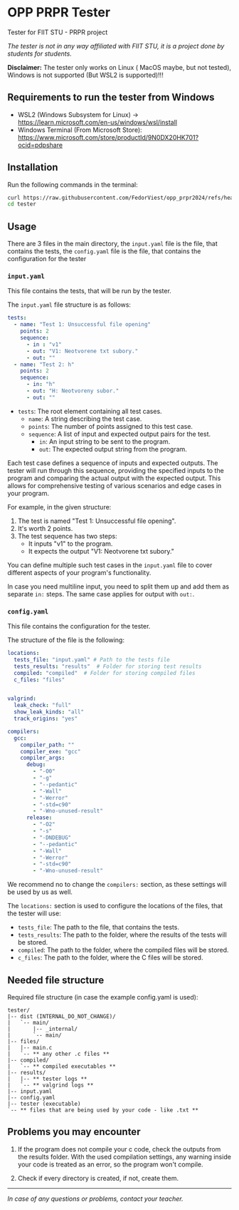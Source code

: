 # OPP PRPR Tester

Tester for FIIT STU - PRPR project

*The tester is not in any way affiliated with FIIT STU, it is a project done by students for students.*

**Disclaimer:** The tester only works on Linux ( MacOS maybe, but not tested), Windows is not supported (But WSL2 is supported)!!!

## Requirements to run the tester from Windows

- WSL2 (Windows Subsystem for Linux) -> https://learn.microsoft.com/en-us/windows/wsl/install
- Windows Terminal (From Microsoft Store): https://www.microsoft.com/store/productId/9N0DX20HK701?ocid=pdpshare

## Installation

Run the following commands in the terminal:

```bash
curl https://raw.githubusercontent.com/FedorViest/opp_prpr2024/refs/heads/main/Tester/install.sh | bash
cd tester
```

## Usage

There are 3 files in the main directory, the `input.yaml` file is the file, that contains the tests, the `config.yaml` file is the file, that contains the configuration for the tester

### `input.yaml`

This file contains the tests, that will be run by the tester. 

The `input.yaml` file structure is as follows:

```yaml
tests:
  - name: "Test 1: Unsuccessful file opening"
    points: 2
    sequence:
      - in : "v1"
      - out: "V1: Neotvorene txt subory."
      - out: ""
  - name: "Test 2: h"
    points: 2
    sequence:
      - in: "h"
      - out: "H: Neotvoreny subor."
      - out: ""
```

- `tests`: The root element containing all test cases.
  - `name`: A string describing the test case.
  - `points`: The number of points assigned to this test case.
  - `sequence`: A list of input and expected output pairs for the test.
    - `in`: An input string to be sent to the program.
    - `out`: The expected output string from the program.

Each test case defines a sequence of inputs and expected outputs. The tester will run through this sequence, providing the specified inputs to the program and comparing the actual output with the expected output. This allows for comprehensive testing of various scenarios and edge cases in your program.

For example, in the given structure:
1. The test is named "Test 1: Unsuccessful file opening".
2. It's worth 2 points.
3. The test sequence has two steps:
   - It inputs "v1" to the program.
   - It expects the output "V1: Neotvorene txt subory."

You can define multiple such test cases in the `input.yaml` file to cover different aspects of your program's functionality.

In case you need multiline input, you need to split them up and add them as separate `in:` steps. The same case applies for output with `out:`.

### `config.yaml`

This file contains the configuration for the tester.

The structure of the file is the following:

```yaml
locations:
  tests_file: "input.yaml" # Path to the tests file
  tests_results: "results"  # Folder for storing test results
  compiled: "compiled"  # Folder for storing compiled files
  c_files: "files"


valgrind:
  leak_check: "full"
  show_leak_kinds: "all"
  track_origins: "yes"

compilers:
  gcc:
    compiler_path: ""
    compiler_exe: "gcc"
    compiler_args:
      debug:
        - "-O0" 
        - "-g"  
        - "--pedantic"  
        - "-Wall"  
        - "-Werror"  
        - "-std=c90"  
        - "-Wno-unused-result"
      release:
        - "-O2"
        - "-s"
        - "-DNDEBUG"
        - "--pedantic"  
        - "-Wall"  
        - "-Werror"  
        - "-std=c90"  
        - "-Wno-unused-result"
```

We recommend no to change the `compilers:` section, as these settings will be used by us as well.

The `locations:` section is used to configure the locations of the files, that the tester will use:

- `tests_file`: The path to the file, that contains the tests.
- `tests_results`: The path to the folder, where the results of the tests will be stored.
- `compiled`: The path to the folder, where the compiled files will be stored.
- `c_files`: The path to the folder, where the C files will be stored.

## Needed file structure

Required file structure (in case the example config.yaml is used):

```
tester/
|-- dist (INTERNAL_DO_NOT_CHANGE)/
|   `-- main/
|       |-- _internal/
|       `-- main/
|-- files/
|   |-- main.c
|   `-- ** any other .c files ** 
|-- compiled/
|   `-- ** compiled executables **
|-- results/
|   |-- ** tester logs **
|   `-- ** valgrind logs **
|-- input.yaml
|-- config.yaml
|-- tester (executable)
`-- ** files that are being used by your code - like .txt **
```

## Problems you may encounter

1. If the program does not compile your c code, check the outputs from the results folder. With the used compilation settings, any warning inside your code is treated as an error, so the program won't compile.

2. Check if every directory is created, if not, create them.

___

*In case of any questions or problems, contact your teacher.*


